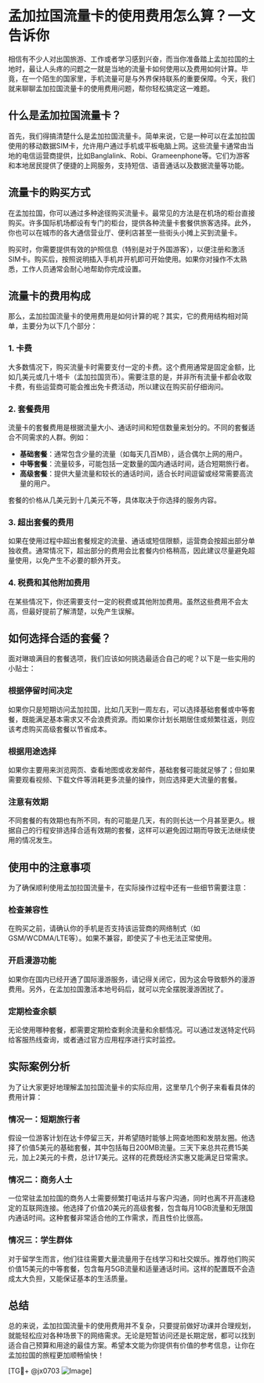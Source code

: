 # 孟加拉国流量卡的使用费用怎么算？一文告诉你

相信有不少人对出国旅游、工作或者学习感到兴奋，而当你准备踏上孟加拉国的土地时，最让人头疼的问题之一就是当地的流量卡如何使用以及费用如何计算。毕竟，在一个陌生的国家里，手机流量可是与外界保持联系的重要保障。今天，我们就来聊聊孟加拉国流量卡的使用费用问题，帮你轻松搞定这一难题。

## 什么是孟加拉国流量卡？

首先，我们得搞清楚什么是孟加拉国流量卡。简单来说，它是一种可以在孟加拉国使用的移动数据SIM卡，允许用户通过手机或平板电脑上网。这些流量卡通常由当地的电信运营商提供，比如Banglalink、Robi、Grameenphone等。它们为游客和本地居民提供了便捷的上网服务，支持短信、语音通话以及数据流量等功能。

## 流量卡的购买方式

在孟加拉国，你可以通过多种途径购买流量卡。最常见的方法是在机场的柜台直接购买。许多国际机场都设有专门的柜台，提供各种流量卡套餐供旅客选择。此外，你也可以在城市的各大通信营业厅、便利店甚至一些街头小摊上买到流量卡。

购买时，你需要提供有效的护照信息（特别是对于外国游客），以便注册和激活SIM卡。购买后，按照说明插入手机并开机即可开始使用。如果你对操作不太熟悉，工作人员通常会耐心地帮助你完成设置。

## 流量卡的费用构成

那么，孟加拉国流量卡的使用费用是如何计算的呢？其实，它的费用结构相对简单，主要分为以下几个部分：

### 1. 卡费
大多数情况下，购买流量卡时需要支付一定的卡费。这个费用通常是固定金额，比如几美元或几十塔卡（孟加拉国货币）。需要注意的是，并非所有流量卡都会收取卡费，有些运营商可能会推出免卡费活动，所以建议在购买前仔细询问。

### 2. 套餐费用
流量卡的套餐费用是根据流量大小、通话时间和短信数量来划分的。不同的套餐适合不同需求的人群。例如：
- **基础套餐**：通常包含少量的流量（如每天几百MB），适合偶尔上网的用户。
- **中等套餐**：流量较多，可能包括一定数量的国内通话时间，适合短期旅行者。
- **高级套餐**：提供大量流量和较长的通话时间，适合长时间逗留或经常需要高流量的用户。

套餐的价格从几美元到十几美元不等，具体取决于你选择的服务内容。

### 3. 超出套餐的费用
如果在使用过程中超出套餐规定的流量、通话或短信限额，运营商会按超出部分单独收费。通常情况下，超出部分的费用会比套餐内价格稍高，因此建议尽量避免超量使用，以免产生不必要的额外开支。

### 4. 税费和其他附加费用
在某些情况下，你还需要支付一定的税费或其他附加费用。虽然这些费用不会太高，但最好提前了解清楚，以免产生误解。

## 如何选择合适的套餐？

面对琳琅满目的套餐选项，我们应该如何挑选最适合自己的呢？以下是一些实用的小贴士：

### 根据停留时间决定
如果你只是短期访问孟加拉国，比如几天到一周左右，可以选择基础套餐或中等套餐，既能满足基本需求又不会浪费资源。而如果你计划长期居住或频繁往返，则应该考虑购买高级套餐以节省成本。

### 根据用途选择
如果你主要用来浏览网页、查看地图或收发邮件，基础套餐可能就足够了；但如果需要观看视频、下载文件等消耗更多流量的操作，则应选择更大流量的套餐。

### 注意有效期
不同套餐的有效期也有所不同，有的可能是几天，有的则长达一个月甚至更久。根据自己的行程安排选择合适有效期的套餐，这样可以避免因过期而导致无法继续使用的情况发生。

## 使用中的注意事项

为了确保顺利使用孟加拉国流量卡，在实际操作过程中还有一些细节需要注意：

### 检查兼容性
在购买之前，请确认你的手机是否支持该运营商的网络制式（如GSM/WCDMA/LTE等）。如果不兼容，即使买了卡也无法正常使用。

### 开启漫游功能
如果你在国内已经开通了国际漫游服务，请记得关闭它，因为这会导致额外的漫游费用。另外，在孟加拉国激活本地号码后，就可以完全摆脱漫游困扰了。

### 定期检查余额
无论使用哪种套餐，都需要定期检查剩余流量和余额情况。可以通过发送特定代码给客服热线查询，或者通过官方应用程序进行实时监控。

## 实际案例分析

为了让大家更好地理解孟加拉国流量卡的实际应用，这里举几个例子来看看具体的费用计算：

### 情况一：短期旅行者
假设一位游客计划在达卡停留三天，并希望随时能够上网查地图和发朋友圈。他选择了价值5美元的基础套餐，其中包括每日200MB流量。三天下来总共花费15美元，加上2美元的卡费，总计17美元。这样的花费既经济实惠又能满足日常需求。

### 情况二：商务人士
一位常驻孟加拉国的商务人士需要频繁打电话并与客户沟通，同时也离不开高速稳定的互联网连接。他选择了价值20美元的高级套餐，包含每月10GB流量和无限国内通话时间。这种套餐非常适合他的工作需求，而且性价比很高。

### 情况三：学生群体
对于留学生而言，他们往往需要大量流量用于在线学习和社交娱乐。推荐他们购买价值15美元的中等套餐，包含每月5GB流量和适量通话时间。这样的配置既不会造成太大负担，又能保证基本的生活质量。

## 总结

总的来说，孟加拉国流量卡的使用费用并不复杂，只要提前做好功课并合理规划，就能轻松应对各种场景下的网络需求。无论是短暂访问还是长期定居，都可以找到适合自己预算和用途的最佳方案。希望本文能为你提供有价值的参考信息，让你在孟加拉国的旅程更加顺畅愉快！

[TG💪+ @jx0703 ![Image](https://github.com/user-attachments/assets/dbca1d08-cadb-493c-b0ec-ad6f7a83f270)]